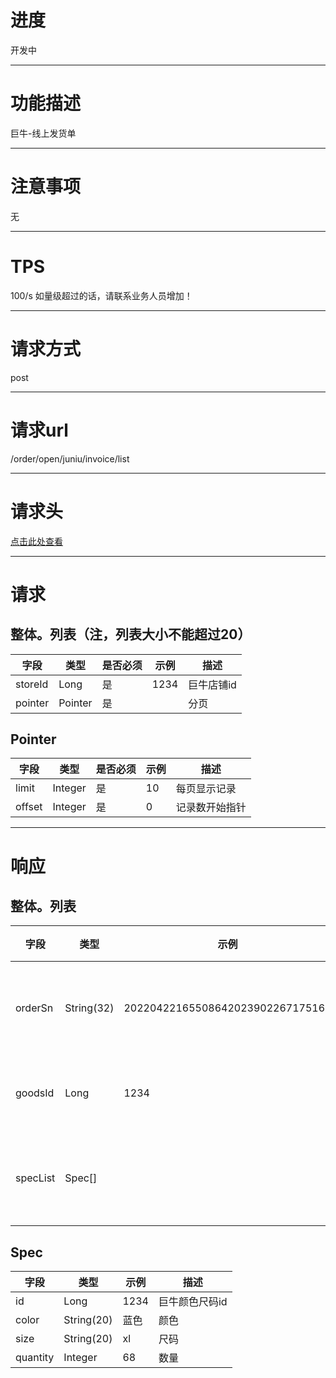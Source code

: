 # 进度
开发中

---

# 功能描述
巨牛-线上发货单

---

# 注意事项
无

---

# TPS
100/s 如量级超过的话，请联系业务人员增加！

---

# 请求方式
post

---

# 请求url
/order/open/juniu/invoice/list

---

# 请求头
[点击此处查看](../请求头部及签名方式.md)

---

# 请求
## 整体。列表（注，列表大小不能超过20）
| 字段            | 类型         |是否必须| 示例                            | 描述                              | 
| -------------- | ------------ | ---- | ------------------------------- | --------------------------------- |
| storeId        | Long         | 是   | 1234                             | 巨牛店铺id                         |
| pointer        | Pointer      | 是   |                                  | 分页                               |


## Pointer
| 字段            | 类型         |是否必须| 示例                            | 描述                              | 
| -------------- | ------------ | ---- | ------------------------------- | --------------------------------- |
| limit          | Integer      |  是  | 10                              | 每页显示记录                       |
| offset         | Integer      |  是  | 0                               | 记录数开始指针                     |

---

# 响应
## 整体。列表
| 字段            | 类型         | 示例                              | 描述                               | 
| -------------- | ------------ | -------------------------------- | --------------------------------- |
| orderSn        | String(32)   | 20220422165508642023902267175168 | 批批网订单号                        |
| goodsId        | Long         | 1234                             | 巨牛商品id                         |
| specList       | Spec[]       |                                  | 颜色尺码列表                        |



## Spec
| 字段            | 类型         | 示例                              | 描述                               | 
| -------------- | ------------ | -------------------------------- | --------------------------------- |
| id             | Long         | 1234                             | 巨牛颜色尺码id                       |
| color          | String(20)   | 蓝色                              | 颜色                               |
| size           | String(20)   | xl                               | 尺码                               |
| quantity       | Integer      | 68                               | 数量                               |
